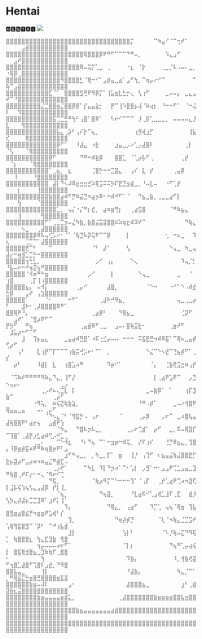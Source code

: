 # Hentai
🅷🅴🅽🆃🅰🅸
![](https://github.com/Fleaky12/Hentai/blob/21a961f05ecb202f2655d8f67183c00acce7482e/c2e17938b7ffca33e305e5447d6c8765.gif)

⣿⣿⣿⣿⣿⣿⣿⣿⣿⣿⣿⣿⣿⣿⣿⣿⣿⣿⣿⣿⣿⣿⣿⣿⣿⣿⣿⣿⣿⣿⣿⣿⡍⠀⠀⠀⠀⠀⠉⠳⣤⠊⠈⠉⢒⠞⠁⠀⠀⠀⠀⠀⠀⣠⣾⣿⣿⣿⣿⣿⣿⣿⣿⣿⣿
⣿⣿⣿⣿⣿⣿⣿⣿⣿⣿⣿⣿⣿⣿⣿⣿⣿⣿⣿⣿⢿⣿⣿⣿⡿⠟⠛⠋⠉⠉⠉⠙⠛⠤⡀⠀⠀⠀⠀⠀⠀⠱⣄⣠⠋⠀⠀⠀⠀⠀⠀⣠⠞⣿⣿⣿⣿⣿⣿⣿⣿⣿⣿⣿⣿
⣿⣿⣿⣿⣿⣿⣿⣿⣿⣿⣿⣿⣿⣿⣿⣿⣿⣿⣿⠿⠤⢭⡍⢁⣀⠀⢀⠀⠀⠀⠀⠐⣆⠀⠈⡗⠀⠀⠀⠀⢀⣀⡈⠧⠠⠤⠄⣀⡀⠐⢿⡿⢀⣿⣿⣿⣿⣿⣿⣿⣿⣿⣿⣿⣿
⣿⣿⣿⣿⣿⣿⣿⣿⣿⣿⣿⣿⣿⣿⠻⣿⣿⣿⣿⣃⠈⢿⠒⠊⠁⣠⡾⣤⣀⣴⠁⣠⠋⢳⡀⠉⢶⡤⠔⠊⠉⠀⠀⠀⠀⠀⠀⠀⠉⢷⠉⣠⣾⣿⣿⣿⣿⣿⣿⣿⣿⣿⣿⣿⣿
⣿⣿⣿⣿⣿⣿⣿⣿⣿⣿⣿⣏⠈⠁⠀⣿⣿⣿⣿⣫⢛⠟⠻⡿⡍⠁⢸⣥⣶⣇⣓⡒⢄⠀⢣⢰⠋⠀⠀⠀⠀⣀⠤⠤⡄⠀⣀⣄⣠⠞⠉⠘⣿⣿⣿⣿⣿⣿⣿⣿⣿⣿⣿⣿⣿
⣿⣿⣿⣿⣿⣿⣿⣿⣿⣌⣉⣿⣿⣶⣌⣿⣿⡿⡿⠁⡎⣤⣤⣵⡂⠀⠀⡟⠉⢸⠱⣿⣿⡦⢼⠈⠷⢴⡆⠀⠘⠒⠒⠋⠁⠀⠈⠒⢬⠇⠀⠀⠹⣿⣿⣿⣿⣿⣿⣿⣿⣿⣿⣿⣿
⣿⣿⣿⣿⣿⣿⣿⣿⣿⣿⣿⣿⣯⢉⣉⣛⠛⢳⠃⢠⣿⠁⣿⠿⠁⠀⠀⠣⠖⠊⠉⠉⠉⠀⡸⢀⡯⢁⣀⣀⣀⡀⠀⠤⠤⠤⠤⣄⡸⣇⠀⠀⠀⢻⣿⣿⣿⣿⣿⣿⣿⣿⣿⣿⣿
⣿⣿⣿⣿⣿⣿⣿⣿⣿⣿⣿⣿⣿⣧⣄⢀⡵⠃⢠⠎⡗⠉⢦⡀⠀⠀⠀⠀⠀⠀⠀⠀⠀⢰⡻⢾⣰⡋⠀⠀⠀⠀⠀⠀⠀⠀⠀⢸⣧⢎⠀⠀⠀⠀⢿⣿⣿⣿⣿⣿⣿⣿⣿⣿⣿
⣿⣿⣿⣿⣿⣿⣿⣿⣿⣿⣿⣿⣿⡿⠋⠁⠀⠀⠸⣼⣄⠀⠰⣗⠀⠀⠀⠀⣰⣤⣀⡠⠔⢁⡠⣼⣿⠇⠀⠀⠀⠀⠀⠀⠀⠀⢀⡇⠀⠈⢣⠀⠀⠀⠈⢿⣿⣿⣿⣿⣿⣿⣿⣿⣿
⣿⣿⣿⣿⣿⣿⣿⣿⣿⣿⣿⡿⠋⠀⠀⠀⠀⠀⠀⠙⠛⠒⠾⣷⡿⠀⠀⠀⣿⣿⣁⠀⠈⢁⡴⡧⠋⢀⠀⠀⠀⠀⠀⠀⠀⢀⡞⠀⠀⠀⠈⡆⠀⠀⠀⠈⢿⣿⣿⣿⣿⣿⣿⣿⣿
⣿⣿⣿⣿⣿⣿⣿⣿⣿⣿⣿⠁⢀⣦⡀⠀⣆⠀⠀⠀⠀⠀⢈⣿⡓⠒⠒⣉⣽⣄⠀⠀⢠⠎⠀⣇⠀⡞⠀⠀⠀⠀⠀⢀⣤⡿⠀⠀⠀⠀⠀⠸⠀⠀⠀⠀⠘⣿⣿⣿⣿⣿⣿⣿⣿
⣿⣿⣿⣿⣿⣿⣿⣿⣿⣿⣿⠀⣼⡇⠙⠢⠼⠿⣖⣒⣒⣚⠵⢿⣩⠭⠭⡳⠏⣟⣙⣲⣾⣀⡀⠘⠤⣇⠤⠀⠀⠐⠋⢁⡞⠀⠀⠀⠀⠀⠀⠀⡆⠀⠀⠀⠀⢸⣿⣿⣿⣿⣿⣿⣿
⣿⣿⣿⣿⣿⣿⣿⣿⣿⣿⣿⣷⣿⣿⣴⠾⠋⡛⠷⣬⣙⠲⣴⡲⠿⠂⠒⠾⠚⠋⠁⠈⠀⠀⠙⣦⣀⣷⡀⢀⣀⣀⣴⠋⡇⠀⠀⠀⠀⠀⠀⠀⢳⠀⠀⠀⠀⠈⣿⣿⣿⣿⣿⣿⣿
⣿⣿⣿⣿⣿⣿⣿⣿⣿⣿⣿⣿⣿⣁⡀⠀⢤⡌⠐⡌⠛⡆⣞⡀⠀⣴⠶⣶⢛⡆⠀⠀⢀⣴⣫⣿⠀⠀⠀⠀⠀⠀⠈⠛⠷⣦⣄⠀⠀⠀⠀⠀⢸⠀⠀⠀⠀⠀⢻⣿⣿⣿⣿⣿⣿
⣿⣿⣿⣿⣿⣿⣿⣿⣿⣿⠋⠁⢀⣀⣉⡲⠤⣌⠳⣷⡀⣷⣿⣬⣭⣽⣿⣿⠮⠵⢶⣖⠾⠽⠞⠉⠀⠀⠀⠀⠀⠀⠀⠀⠀⠀⠙⢷⣄⠀⠀⠀⠀⠢⣀⠀⠀⢀⣼⣿⣿⣿⣿⣿⣿
⣿⣿⣿⣿⣿⣿⣿⡿⠿⠧⢤⢊⡡⠔⠂⠈⠁⠈⢷⣙⠧⡽⢭⠟⠉⠉⡿⠀⠀⠀⠀⡇⠀⠀⠀⠀⠀⠀⠀⠀⠀⢂⠀⠒⠦⣀⠀⠀⠹⢆⠀⠀⠀⠀⢈⡉⠉⠁⣼⣿⣿⣿⣿⣿⣿
⣿⣿⣿⣿⣿⢟⠉⠃⠀⠀⠀⠉⠀⠀⠀⠀⠀⠀⠀⠀⠀⠀⠈⠃⠀⡼⠁⠀⠀⠀⠀⢣⠀⠀⠀⠀⠀⠀⠀⠀⠀⠀⠑⢤⣀⠀⠳⣀⢤⣼⡔⠒⢶⣺⣁⣉⡓⠒⣿⣿⣿⣿⣿⣿⣿
⣿⣿⣿⣿⣿⢲⢓⣃⡀⠀⠀⠀⠀⠀⠀⠀⠀⠀⠀⠀⠀⠀⠀⡠⠊⠀⢠⡄⠀⠀⠀⠀⠑⢄⠀⠀⠀⠀⠀⠀⠀⠀⠀⠀⠀⠹⢤⡈⡃⠘⣧⠤⠖⠒⠚⢶⣝⢦⠛⣿⣿⣿⣿⣿⣿
⣿⣿⣿⣿⣿⠈⠺⠶⠛⠓⣶⠀⠀⠀⠀⠀⠀⠀⠀⠀⠀⡠⠊⠀⠀⠀⠀⡇⠀⠀⠀⠀⠀⠀⠑⢤⣀⠀⠀⠀⠀⠀⠀⠀⣀⠀⠀⠈⠀⢰⣿⠀⠀⠀⠀⢀⡏⢸⠰⣿⣿⣿⣿⣿⣿
⣿⣿⣿⣿⣿⣦⡄⠀⠤⠺⡅⠀⠀⠀⠀⠀⠀⠀⢀⡤⠊⠀⠀⠀⠀⠀⣼⣿⡀⠀⠀⠀⠀⠀⠀⠀⠈⠑⠒⠀⠀⠀⠐⠊⠁⠑⠠⠾⣞⣓⡿⠀⠀⠀⣠⠞⠀⢠⣱⣿⣿⣿⣿⣿⣿
⣿⣿⣿⣿⣿⠁⠀⠀⠀⠀⠈⠂⠀⠀⠀⠀⠒⠋⠁⠀⠀⠀⠀⠀⢀⣼⠗⠚⠻⣦⡀⠀⠀⠀⠀⠀⠀⠀⠀⠀⠀⠀⠀⠀⢤⣀⢀⣀⡴⠃⠀⠀⠀⣸⠗⠂⢀⡼⣿⣿⣿⣿⠿⠛⠁
⣿⣿⢿⠟⠘⡄⠀⠀⠀⠀⠀⠀⠀⠀⠀⠀⠀⠀⠀⠀⠀⠀⢀⣴⡿⠃⠀⠀⠀⠙⢿⣦⣀⠀⠀⠀⠀⠀⠀⠀⠀⠀⠀⠀⠀⢈⡽⠋⠀⠀⠀⣠⠞⠁⠀⠈⣻⡴⠟⠋⠉⠀⠀⠀⠀
⡟⡳⠋⠀⠀⠛⢦⠀⠀⠀⠀⠀⠀⠀⠀⠀⠀⠀⠀⢀⣤⣾⠿⠋⢀⣀⠀⠀⣠⠤⠄⣿⢷⣭⣗⠂⠀⠀⠀⠀⠀⠀⢀⣶⠞⠋⠀⠀⠀⠀⣸⣥⡴⠒⠋⠉⠋⠀⠀⠀⠀⠀⠀⠀⠀
⠀⠀⠀⠀⣸⠀⠀⢹⡦⣤⣄⠀⠀⠀⠀⣀⣤⣴⠾⣛⣟⠁⠰⠯⢐⣊⡤⠤⠤⠀⠒⠒⠒⠀⠭⣯⣟⣛⠲⠾⠿⣯⠁⠉⢿⠦⣀⣤⡾⢋⡴⠋⠀⠀⠀⠀⠀⠀⠀⠀⠀⠀⠀⠀⠀
⠀⠀⠀⢠⠃⠀⠀⠀⣇⢰⡟⠉⡏⠉⠉⠉⢰⣷⡭⢚⡡⠖⠂⠉⠁⠀⡀⠀⠀⠀⠀⠀⠀⠀⠀⠀⠑⣌⠉⠑⠢⣞⠉⢙⣦⡾⠋⠁⢀⡎⠀⠀⠀⠀⠀⠀⠀⠀⠀⠀⠀⠀⠀⠀⠀
⠀⠀⡴⠃⠀⠀⠀⠀⠸⣾⡇⠀⣇⠀⠀⢰⣿⣡⠴⠛⠀⠀⠀⠀⠀⠀⠹⡶⠊⠁⠀⠀⠀⠀⠀⠀⠀⠈⡄⠀⠀⢈⣷⢟⣩⣒⠶⢠⡞⠀⠀⠀⠀⠀⠀⠀⠀⠀⠀⠀⠀⠀⠀⠀⠀
⠀⠈⠩⠷⠞⠛⠛⠛⠛⠻⠷⣄⠙⣄⡀⢸⠋⡜⠀⠀⠀⠀⠀⠀⠀⠀⠀⠀⠀⠀⠀⠀⠀⠀⠀⠀⠀⠀⡇⢀⣴⠟⣡⠟⠉⠀⠀⡠⣙⠢⢤⡤⠄⠀⠀⠀⠀⠀⠀⠀⠀⠀⠀⢀⡠
⠀⠀⠀⠀⠀⠀⠀⠀⠀⢀⡠⠞⠦⢄⣉⣇⠀⡇⠀⠀⠀⠀⠀⠀⠀⠀⠀⠀⠀⠀⠀⠀⠀⠀⠀⠀⣀⠤⣷⡿⠁⠀⠁⠀⠀⠀⢰⡏⣹⣷⠉⠀⠀⠀⠀⠀⠀⠀⠀⠀⠀⢀⡴⠋⠀
⠀⠀⠀⠀⠀⠀⠀⠐⠻⢥⡀⠀⠶⢮⣝⢷⣷⣵⡀⠀⠀⠀⠀⠀⠀⠀⠀⠀⠀⠀⠀⠀⠀⠀⠘⠛⠠⡾⠁⠀⠀⠀⠀⣀⠤⠔⢺⣿⠟⢿⣤⣤⣀⣤⠀⠀⠀⠤⠄⢀⡤⠋⠀⠀⠀
⠀⠀⠀⠀⠀⠀⠀⠀⠀⠀⠈⠙⠢⣄⠈⠃⠈⢻⣯⡓⠠⠀⢠⠖⠀⠀⠀⠀⠀⠈⠀⠀⠀⠀⢀⡤⡿⠀⠀⠀⡠⠖⠉⠀⣀⠴⣿⢧⣤⣼⢷⣿⣿⠟⠃⣴⡖⢦⠀⠀⣠⣾⠟⢱⠀
⠀⠀⠀⠀⠀⠀⠀⠀⠀⠀⠀⠀⠀⠈⠳⣄⠀⠀⠙⣿⠧⡲⠧⣀⡀⠀⠀⠀⠀⠀⠀⢀⡠⠖⢉⣾⠁⠀⡴⠋⠀⠀⣀⡀⠯⠤⢿⣽⡏⠉⢹⣿⠁⢀⣼⡟⡰⣃⣴⠾⢋⡠⠚⣁⢀
⠀⠀⠀⠀⠀⠀⠀⢀⣀⠄⠀⠀⠀⠉⠑⠺⣆⠀⠀⠘⠆⠙⢦⠀⠉⠁⠒⣲⡶⠒⠾⢭⡀⠀⡜⠏⢰⠎⠀⠀⠀⢘⡙⠿⣦⣄⡀⢹⣿⡄⠸⡿⣶⡾⣯⠶⠟⠛⠷⢶⣿⡶⠟⠃⣠
⠀⠀⠀⠀⠀⠀⠀⠀⠀⠀⠀⠀⠀⠀⠀⣰⠋⠓⢤⣀⡀⠀⡀⠳⣀⡀⡏⠁⠀⣶⠀⠀⢸⡘⠀⢠⢹⠋⠀⠆⣦⣤⣬⢷⣬⣿⣿⣟⡋⣗⡦⣽⡴⠋⣠⡴⠶⠲⠶⣤⣌⠛⣾⣏⠠
⠀⠀⠀⠀⠀⠀⠀⠀⠀⠀⠀⠀⢀⡠⠞⠁⠀⠀⠀⠀⠉⠳⣇⠀⠹⡇⠙⡲⠴⠁⠉⠂⢡⡇⠀⡠⣻⠁⠒⠂⣠⣠⠟⢉⣁⣠⣤⣀⣹⠛⢷⣿⢀⠞⠏⡔⠂⠒⢄⠈⠻⠖⠊⢉⠀
⠀⠀⠀⠀⠀⠀⠀⠀⠀⠀⠀⠙⢯⡀⠀⠀⠀⠀⠀⠀⠀⠀⠈⢷⡴⠻⡍⠉⠑⠒⠒⠒⢹⠁⠈⢠⡏⠀⠀⢀⡞⢁⣴⠟⢉⠴⠲⣽⢏⡇⣨⡧⢮⢱⢦⢣⣄⣠⣼⡿⠀⡞⡇⢸⡀
⠀⠀⠀⠀⠀⠀⠀⠀⠀⠀⠀⠀⠀⠈⢦⡀⠀⠀⠀⠀⠀⠀⠀⠀⠙⢦⣽⡀⠀⠀⠀⠀⠘⣇⣴⠯⠊⢁⣠⢾⣁⣸⠏⢀⣏⠀⠀⣾⡸⢣⡳⣄⡼⣼⡦⣉⣉⣹⠿⠁⣰⠞⡅⢸⠁
⠀⠀⠀⠀⠀⠀⠀⠀⠀⠀⠀⠀⠀⠀⠀⠹⡄⠀⠀⠀⠀⠀⠀⠀⠀⠀⠙⢿⣄⡀⠀⢠⣴⠋⠀⠀⠀⠹⡉⢁⠀⢤⢦⠈⢿⣶⠀⢹⣧⣿⣻⣶⣴⣿⣮⡛⠲⣶⣶⠟⣡⢾⠃⡎⠀
⠀⠀⠀⠀⠀⠀⠀⠀⠀⠀⠀⠀⠀⠀⠀⠀⢹⡀⠀⠀⠀⠀⠀⠀⠀⠀⠀⠀⠙⢶⡼⡾⡙⠀⠀⠀⠀⠀⠀⠈⢇⠈⠲⢷⣄⣈⣉⣩⠞⢡⢿⢻⣯⣿⣻⠉⠈⡽⠃⠀⠉⠚⢰⣧⣾
⠀⠀⠀⠀⠀⠀⠀⠀⠀⠀⠀⠀⠀⠀⠀⠀⣸⡇⠀⠀⠀⠀⠀⠀⠀⠀⠀⠀⠀⠀⢱⡇⠃⠀⠀⠀⠀⠀⠀⠀⠈⠣⡘⢷⠤⣍⠙⠻⢯⡁⠀⢷⣿⣿⣿⣆⠀⢳⣄⣏⣹⣷⠀⢻⣿
⠀⠀⠀⠀⠀⠀⠀⠀⢲⡤⠤⠤⠤⠴⠖⠋⠁⠀⠀⠀⠀⠀⠀⠀⠀⠀⠀⠀⠀⠀⠈⡇⡆⠀⠀⠀⠀⠀⠀⠀⠀⠀⠙⢦⠛⢁⡤⢴⢮⡇⠀⣿⣯⢿⣺⣿⣦⣀⣹⠷⢷⠏⢀⣿⣿
⠂⠀⠀⠀⠀⠀⠀⠀⠀⢳⠀⠀⠀⠀⠀⠀⠀⠀⠀⠀⠀⠀⠀⠀⠀⠀⠀⠀⠀⠀⠀⠹⣷⡄⠀⠀⠀⠀⠀⠀⠀⠀⠀⠸⡀⢺⣷⢞⣽⠋⢲⣿⣁⣼⣿⠋⢩⣿⠇⣠⣞⡀⠙⠻⣿
⣿⣿⣧⣤⣀⠀⠀⠀⠀⢸⡇⠀⠀⠀⠀⠀⠀⠀⠀⠀⠀⠀⠀⠀⠀⠀⠀⠀⠀⠀⠀⠘⣼⣷⡄⠀⠀⠀⠀⠀⠀⠀⠀⠀⠳⣄⡈⠉⠁⡀⠛⢿⣮⣍⣓⣶⣿⣛⣿⣿⣿⣿⣶⣯⣽
⣿⣿⣿⣿⣿⣿⣷⣶⠤⠼⠇⠀⠀⠀⠀⠀⣠⠂⠀⠀⠀⠀⠀⠀⠀⠀⠀⠀⠀⠀⠀⣼⣿⣿⣿⣦⣀⠀⠀⠀⠀⠀⠀⠀⠀⣰⠃⢀⣾⣽⣷⣆⣬⣿⣿⣿⣿⣿⣿⣿⣿⣿⣿⣿⣿
⣿⣿⣿⣿⣿⣿⣿⣿⣷⣶⣤⣤⣤⣤⣶⣾⣅⡀⠀⠀⠀⠀⠀⠀⠀⠀⠀⠀⠀⢀⣼⣿⣿⣿⣿⣿⣿⣿⣷⣶⣶⣶⣶⣿⣿⣧⣲⣿⣿⣿⣿⣿⣿⣿⣿⣿⣿⣿⣿⣿⣿⣿⣿⣿⣿
⣿⣿⣿⣿⣿⣿⣿⣿⣿⣿⣿⣿⣿⣿⣿⣿⣿⣿⣷⣦⣤⣤⣤⣤⣤⣤⣤⣴⣾⣿⣿⣿⣿⣿⣿⣿⣿⣿⣿⣿⣿⣿⣿⣿⣿⣿⣿⣿⣿⣿⣿⣿⣿⣿⣿⣿⣿⣿⣿⣿⣿⣿⣿⣿⣿
⣿⣿⣿⣿⣿⣿⣿⣿⣿⣿⣿⣿⣿⣿⣿⣿⣿⣿⣿⣿⣿⣿⣿⣿⣿⣿⣿⣿⣿⣿⣿⣿⣿⣿⣿⣿⣿⣿⣿⣿⣿⣿⣿⣿⣿⣿⣿⣿⣿⣿⣿⣿⣿⣿⣿⣿⣿⣿⣿⣿⣿⣿⣿⣿⣿
